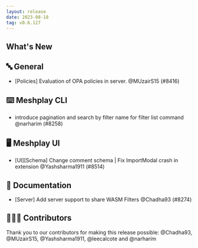 ```yaml
---
layout: release
date: 2023-08-18
tag: v0.6.127
---
```


## What's New
## 🔤 General
- [Policies] Evaluation of OPA policies in server. @MUzairS15 (#8416)

## ⌨️ Meshplay CLI

- introduce pagination and search by filter name for filter list command  @narharim (#8258)

## 🖥 Meshplay UI

- [UI][Schema] Change comment schema | Fix ImportModal crash in extension @Yashsharma1911 (#8514)

## 📖 Documentation

- [Server] Add server support to share WASM Filters @Chadha93 (#8274)

## 👨🏽‍💻 Contributors

Thank you to our contributors for making this release possible:
@Chadha93, @MUzairS15, @Yashsharma1911, @leecalcote and @narharim
